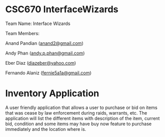 # CSC670 InterfaceWizards

Team Name: Interface Wizards

Team Members:

Anand Pandian (anand2@gmail.com)

Andy Phan (andy.p.phan@gmail.com)

Eber Diaz (diazeber@yahoo.com)

Fernando Alaniz (fernie5a1a@gmail.com)


# Inventory Application
A user friendly application that allows a user to purchase or bid on items that was cease by law enforcement during raids, warrants, etc. The application will list the different items with description of the item, current bid, condition and some items may have buy now feature to purchase immediately and the location where is. 
